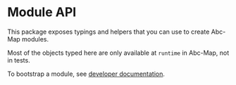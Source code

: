 # Module API

This package exposes typings and helpers that you can use to create Abc-Map modules.

Most of the objects typed here are only available at `runtime` in Abc-Map, not in tests.

To bootstrap a module, see [developer documentation](https://gitlab.com/abc-map/abc-map/-/tree/master/documentation/6_modules.md).


